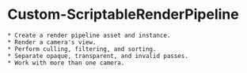 # Custom-ScriptableRenderPipeline

    * Create a render pipeline asset and instance. 
    * Render a camera's view. 
    * Perform culling, filtering, and sorting. 
    * Separate opaque, transparent, and invalid passes. 
    * Work with more than one camera.
